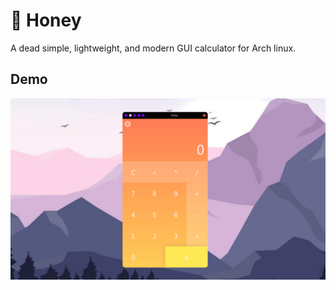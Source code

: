 # 🍯 Honey

A dead simple, lightweight, and modern GUI calculator for Arch linux.

## Demo

![demo](./docs/demo.png)
